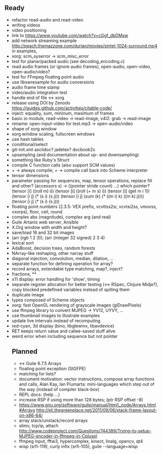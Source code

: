 ## Ready

* refactor read-audio and read-video
* writing videos
* video positioning
* link to https://www.youtube.com/watch?v=cGgf_dbDMsw
* add network streaming example http://peach.themazzone.com/durian/movies/sintel-1024-surround.mp4 in examples,
* xorg: scm\_syserror -> scm\_misc\_error
* test for planar/packed audio (see decoding\_encoding.c)
* read audio frames (or ignore audio frames), open-audio, open-video, open-audio/video?
* test for FFmpeg floating point audio
* use libswresample for audio conversions
* audio frame time stamp
* video/audio integration test
* handle end of file <-> xorg
* release using DOI by Zenodo https://guides.github.com/activities/citable-code/
* inject: equality, sum, mininum, maximum of frames
* basic io module, read-video -> read-image, v4l2: grab -> read-image
* rename: open-input-video for test.mp3 -> open-audio/video
* shape of xorg window
* xorg window scaling, fullscreen windows
* use hash tables
* conditional/select
* git-init.xml asciidoc? jadetex? docbook2x
* upsampling (and documentation about up- and downsampling)
* something like Ruby's Struct
* compile C function calls (also support SCM values)
* <int> + <int> -> always compile, <object> + <object> -> compile call back into Scheme interpreter
* tensor dimensions
* parameter passing for sequences, map, tensor operations, replace fill and other?
    (accessors s) -> ((pointer stride count) ...) which pointer?
    (tensor [i] ((roll m) i))
    (tensor [i] ((roll (+ m s) i))
    (tensor [i] (get m i 1))
    (tensor [i j] (* (s i) (s j)))
    (tensor [i j] (sum (k) (* ((m i) k) ((m k) j))))
    (tensor [i j] (* (s i) (s j)))
* floating point numbers (2.3.5: VEX prefix, vcvttss2si, vcvtsi2ss, vmovss, vxorps), floor, ceil, round
* complex abs (magnitude), complex arg (and real)
* Guile Artanis web server, Ansible
* X.Org window with width and height?
* save/load 16 and 32 bit images
* (arr (rgb 1 2 3)); (arr (integer 32 signed) 2 3 4)
* lexical sort
* AdaBoost, decision trees, random forests
* NArray-like reshaping, other narray stuff
* diagonal injection, convolution, median, dilation, ...
* separate function for defining operation for array?
* record arrays, extendable type matching, map?, inject?
* fractions, \*\*
* x11 display: error handling for 'show', timing
* separate register allocation for better testing (<-> RSpec, Clojure Midje?),
  copy blocked predefined variables instead of spilling them
* duplicate image
* types composed of Scheme objects
* xorg: fast OpenGL rendering of grayscale images (glDrawPixels)
* use ffmpeg library to convert MJPEG -> YV12, UYVY, ...
* use thumbnail images to illustrate examples
* update live intervals instead of recomputing
* red-cyan, 3d display (bino, libglewmx, libavdevice)
* RET keeps return value and callee-saved stuff alive
* weird error when including sequence but not pointer

## Planned

* <-> Guile 6.7.5 Arrays
* floating point exception (SIGFPE)
* matching for lists?
* document motivation: vector instructions, compose array functions and calls,
  Alan Kay, Ian Piumarta: mini-languages which step out of the way (instead of compiler black-box)
* REPL docs: (help ...)
* increase RSP if using more than 128 bytes; (ptr <int> RSP offset -8)
* https://www.gnu.org/software/guile/manual/html\_node/Arrays.html#Arrays
  http://eli.thegreenplace.net/2011/09/06/stack-frame-layout-on-x86-64/
* array stack/unstack/record arrays
* slimv, tcp/ip, attach
  http://www.codeproject.com/Questions/744389/Trying-to-setup-MJPEG-encoder-in-ffmpeg-in-Cpluspl
* ffmpeg input, fftw3, hypercomplex, kinect, linalg, opencv, qt4
* wisp (srfi-119), curly infix (srfi-105), guile --language=wisp <file>
